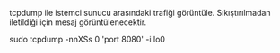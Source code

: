 tcpdump ile istemci sunucu arasındaki trafiği görüntüle. Sıkıştırılmadan iletildiği için mesaj görüntülenecektir.

sudo tcpdump -nnXSs 0 'port 8080' -i lo0